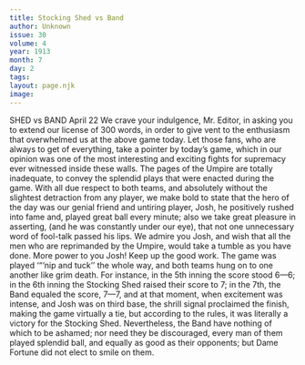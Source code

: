 ```yaml
---
title: Stocking Shed vs Band
author: Unknown
issue: 30
volume: 4
year: 1913
month: 7
day: 2
tags:
layout: page.njk
image:
---
```

SHED vs BAND    April 22    We crave your indulgence, Mr. Editor, in asking you to extend our license of 300 words, in order to give vent to the enthusiasm that overwhelmed us at the above game today. Let those fans, who are always to get of everything, take a pointer by today’s game, which in our opinion was one of the most interesting and exciting fights for supremacy ever witnessed inside these walls. The pages of the Umpire are totally inadequate, to convey the splendid plays that were enacted during the game. With all due respect to both teams, and absolutely without the slightest detraction from any player, we make bold to state that the hero of the day was our genial friend and untiring player, Josh, he positively rushed into fame and, played great ball every minute; also we take great pleasure in asserting, (and he was constantly under our eye), that not one unnecessary word of fool-talk passed his lips. We admire you Josh, and wish that all the men who are reprimanded by the Umpire, would take a tumble as you have done. More power to you Josh! Keep up the good work. The game was played ‘“‘nip and tuck’’ the whole way, and both teams hung on to one another like grim death. For instance, in the 5th inning the score stood 6—6; in the 6th inning the Stocking Shed raised their score to 7; in the 7th, the Band equaled the score, 7—7, and at that moment, when excitement was intense, and Josh was on third base, the shrill signal proclaimed the finish, making the game virtually a tie, but according to the rules, it was literally a victory for the Stocking Shed. Nevertheless, the Band have nothing of which to be ashamed; nor need they be discouraged, every man of them played splendid ball, and equally as good as their opponents; but Dame Fortune did not elect to smile on them. 
